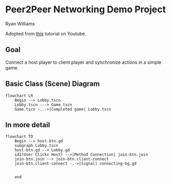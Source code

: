# Peer2Peer Networking Demo Project

Ryan Williams

Adopted from [this](https://youtu.be/MNCJTP8xXcI) tutorial on Youtube.

## Goal

Connect a host player to client player and synchronize actions in a simple game. 

## Basic Class (Scene) Diagram

```mermaid
flowchart LR
    Begin --> Lobby.tscn
    Lobby.tscn ---> Game.tscn
    Game.tscn -..->|Completed game| Lobby.tscn
```

## In more detail

```mermaid
flowchart TD
    Begin --> host-btn.gd
    subgraph Lobby.tscn
    host-btn.gd --> Lobby.gd
    id1(User Clicks Host) -->|Method Connection| join-btn.join
    join-btn.join --> join-btn.client-connect 
    join-btn.client-connect -.->|Signal| connecting-bg.gd


    end



```